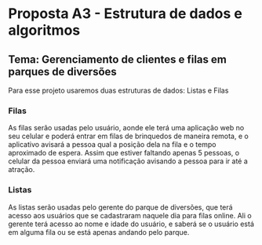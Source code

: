 # Proposta A3 - Estrutura de dados e algoritmos

## Tema: Gerenciamento de clientes e filas em parques de diversões
Para esse projeto usaremos duas estruturas de dados: Listas e Filas

### Filas
As filas serão usadas pelo usuário, aonde ele terá uma aplicação web no seu celular e poderá entrar em filas de brinquedos de maneira remota, e o aplicativo avisará a pessoa qual a posição dela na fila e o tempo aproximado de espera. Assim que estiver faltando apenas 5 pessoas, o celular da pessoa enviará uma notificação avisando a pessoa para ir até a atração.

### Listas
As listas serão usadas pelo gerente do parque de diversões, que terá acesso aos usuários que se cadastraram naquele dia para filas online. Ali o gerente terá acesso ao nome e idade do usuário, e saberá se o usuário está em alguma fila ou se está apenas andando pelo parque.